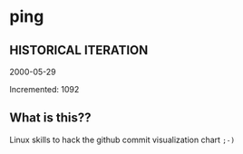 # ping

## HISTORICAL ITERATION
2000-05-29

Incremented: 1092

## What is this?? 
Linux skills to hack the github commit visualization chart `;-)`
